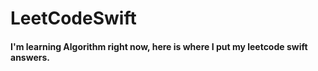 # LeetCodeSwift

#### I'm learning Algorithm right now, here is where I put my leetcode swift answers.
